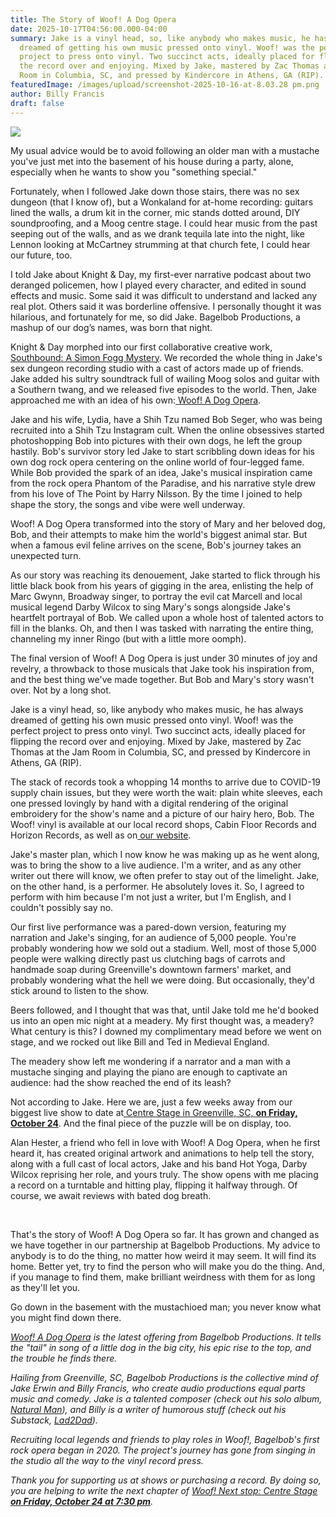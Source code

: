 ```yaml
---
title: The Story of Woof! A Dog Opera
date: 2025-10-17T04:56:00.000-04:00
summary: Jake is a vinyl head, so, like anybody who makes music, he has always
  dreamed of getting his own music pressed onto vinyl. Woof! was the perfect
  project to press onto vinyl. Two succinct acts, ideally placed for flipping
  the record over and enjoying. Mixed by Jake, mastered by Zac Thomas at the Jam
  Room in Columbia, SC, and pressed by Kindercore in Athens, GA (RIP). 
featuredImage: /images/upload/screenshot-2025-10-16-at-8.03.28 pm.png
author: Billy Francis
draft: false
---
```

![](/images/upload/screenshot-2025-10-16-at-8.03.28 pm.png)

My usual advice would be to avoid following an older man with a mustache you've just met into the basement of his house during a party, alone, especially when he wants to show you "something special." 

Fortunately, when I followed Jake down those stairs, there was no sex dungeon (that I know of), but a Wonkaland for at-home recording: guitars lined the walls, a drum kit in the corner, mic stands dotted around, DIY soundproofing, and a Moog centre stage. I could hear music from the past seeping out of the walls, and as we drank tequila late into the night, like Lennon looking at McCartney strumming at that church fete, I could hear our future, too.

I told Jake about Knight & Day, my first-ever narrative podcast about two deranged policemen, how I played every character, and edited in sound effects and music. Some said it was difficult to understand and lacked any real plot. Others said it was borderline offensive. I personally thought it was hilarious, and fortunately for me, so did Jake. Bagelbob Productions, a mashup of our dog’s names, was born that night.

Knight & Day morphed into our first collaborative creative work,[ Southbound: A Simon Fogg Mystery](https://www.buzzsprout.com/1049281). We recorded the whole thing in Jake's sex dungeon recording studio with a cast of actors made up of friends. Jake added his sultry soundtrack full of wailing Moog solos and guitar with a Southern twang, and we released five episodes to the world. Then, Jake approached me with an idea of his own:[ Woof! A Dog Opera](https://www.woofdogopera.com/).

Jake and his wife, Lydia, have a Shih Tzu named Bob Seger, who was being recruited into a Shih Tzu Instagram cult. When the online obsessives started photoshopping Bob into pictures with their own dogs, he left the group hastily. Bob's survivor story led Jake to start scribbling down ideas for his own dog rock opera centering on the online world of four-legged fame. While Bob provided the spark of an idea, Jake's musical inspiration came from the rock opera Phantom of the Paradise, and his narrative style drew from his love of The Point by Harry Nilsson. By the time I joined to help shape the story, the songs and vibe were well underway. 

Woof! A Dog Opera transformed into the story of Mary and her beloved dog, Bob, and their attempts to make him the world's biggest animal star. But when a famous evil feline arrives on the scene, Bob's journey takes an unexpected turn. 

As our story was reaching its denouement, Jake started to flick through his little black book from his years of gigging in the area, enlisting the help of Marc Gwynn, Broadway singer, to portray the evil cat Marcell and local musical legend Darby Wilcox to sing Mary's songs alongside Jake's heartfelt portrayal of Bob. We called upon a whole host of talented actors to fill in the blanks. Oh, and then I was tasked with narrating the entire thing, channeling my inner Ringo (but with a little more oomph). 

The final version of Woof! A Dog Opera is just under 30 minutes of joy and revelry, a throwback to those musicals that Jake took his inspiration from, and the best thing we've made together. But Bob and Mary's story wasn't over. Not by a long shot. 

Jake is a vinyl head, so, like anybody who makes music, he has always dreamed of getting his own music pressed onto vinyl. Woof! was the perfect project to press onto vinyl. Two succinct acts, ideally placed for flipping the record over and enjoying. Mixed by Jake, mastered by Zac Thomas at the Jam Room in Columbia, SC, and pressed by Kindercore in Athens, GA (RIP). 

The stack of records took a whopping 14 months to arrive due to COVID-19 supply chain issues, but they were worth the wait: plain white sleeves, each one pressed lovingly by hand with a digital rendering of the original embroidery for the show's name and a picture of our hairy hero, Bob. The Woof! vinyl is available at our local record shops, Cabin Floor Records and Horizon Records, as well as on[ our website](https://www.woofdogopera.com/). 

Jake's master plan, which I now know he was making up as he went along, was to bring the show to a live audience. I'm a writer, and as any other writer out there will know, we often prefer to stay out of the limelight. Jake, on the other hand, is a performer. He absolutely loves it. So, I agreed to perform with him because I'm not just a writer, but I'm English, and I couldn't possibly say no. 

Our first live performance was a pared-down version, featuring my narration and Jake's singing, for an audience of 5,000 people. You're probably wondering how we sold out a stadium. Well, most of those 5,000 people were walking directly past us clutching bags of carrots and handmade soap during Greenville's downtown farmers' market, and probably wondering what the hell we were doing. But occasionally, they'd stick around to listen to the show. 

Beers followed, and I thought that was that, until Jake told me he'd booked us into an open mic night at a meadery. My first thought was, a meadery? What century is this? I downed my complimentary mead before we went on stage, and we rocked out like Bill and Ted in Medieval England.

The meadery show left me wondering if a narrator and a man with a mustache singing and playing the piano are enough to captivate an audience: had the show reached the end of its leash? 

Not according to Jake. Here we are, just a few weeks away from our biggest live show to date at[ Centre Stage in Greenville, SC, **on Friday, October 24**](https://centrestage.org/events/woof-a-dog-opera/). And the final piece of the puzzle will be on display, too.

Alan Hester, a friend who fell in love with Woof! A Dog Opera, when he first heard it, has created original artwork and animations to help tell the story, along with a full cast of local actors, Jake and his band Hot Yoga, Darby Wilcox reprising her role, and yours truly. The show opens with me placing a record on a turntable and hitting play, flipping it halfway through. Of course, we await reviews with bated dog breath. 

 

That's the story of Woof! A Dog Opera so far. It has grown and changed as we have together in our partnership at Bagelbob Productions. My advice to anybody is to do the thing, no matter how weird it may seem. It will find its home. Better yet, try to find the person who will make you do the thing. And, if you manage to find them, make brilliant weirdness with them for as long as they'll let you. 

Go down in the basement with the mustachioed man; you never know what you might find down there. 

*[Woof! A Dog Opera](https://www.woofdogopera.com/) is the latest offering from Bagelbob Productions. It tells the "tail" in song of a little dog in the big city, his epic rise to the top, and the trouble he finds there.*

*Hailing from Greenville, SC, Bagelbob Productions is the collective mind of Jake Erwin and Billy Francis, who create audio productions equal parts music and comedy. Jake is a talented composer (check out his solo album, [Natural Man](https://open.spotify.com/album/012j6hV9YbScTlcQk54mr4)), and Billy is a writer of humorous stuff (check out his Substack, [Lad2Dad](https://lad2dad.substack.com/)).* 

*Recruiting local legends and friends to play roles in Woof!, Bagelbob's first rock opera began in 2020. The project's journey has gone from singing in the studio all the way to the vinyl record press.*

*Thank you for supporting us at shows or purchasing a record. By doing so, you are helping to write the next chapter of [Woof! Next stop: Centre Stage **on Friday, October 24 at 7:30 pm**](https://centrestage.org/events/woof-a-dog-opera/).*
